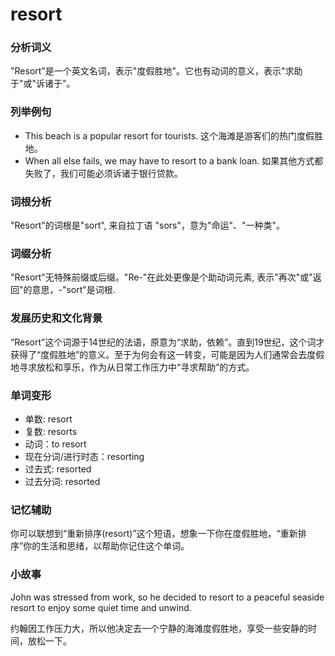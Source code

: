 # resort

### 分析词义

  

"Resort"是一个英文名词，表示"度假胜地"。它也有动词的意义，表示"求助于"或"诉诸于"。

  

### 列举例句

  

*   This beach is a popular resort for tourists. 这个海滩是游客们的热门度假胜地。
*   When all else fails, we may have to resort to a bank loan. 如果其他方式都失败了，我们可能必须诉诸于银行贷款。

  

### 词根分析

  

"Resort"的词根是"sort", 来自拉丁语 "sors"，意为"命运"、"一种类"。

  

### 词缀分析

  

"Resort"无特殊前缀或后缀。"Re-"在此处更像是个助动词元素, 表示"再次"或"返回"的意思，-"sort"是词根.

  

### 发展历史和文化背景

  

“Resort”这个词源于14世纪的法语，原意为“求助，依赖”。直到19世纪，这个词才获得了“度假胜地”的意义。至于为何会有这一转变，可能是因为人们通常会去度假地寻求放松和享乐，作为从日常工作压力中“寻求帮助”的方式。

  

### 单词变形

  

*   单数: resort
*   复数: resorts
*   动词：to resort
*   现在分词/进行时态：resorting
*   过去式: resorted
*   过去分词: resorted

  

### 记忆辅助

  

你可以联想到“重新排序(resort)”这个短语，想象一下你在度假胜地，“重新排序”你的生活和思绪，以帮助你记住这个单词。

  

### 小故事

  

John was stressed from work, so he decided to resort to a peaceful seaside resort to enjoy some quiet time and unwind.

  

约翰因工作压力大，所以他决定去一个宁静的海滩度假胜地，享受一些安静的时间，放松一下。
